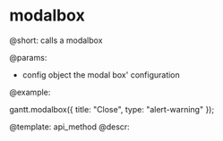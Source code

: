 modalbox
=============

@short:
	calls a modalbox

@params:

- config		object			the modal box' configuration



@example:

gantt.modalbox({
	title: "Close",
 	type: "alert-warning"
});

@template:	api_method
@descr:


